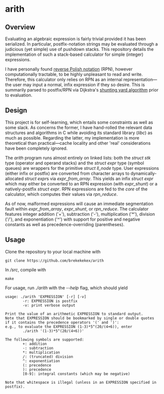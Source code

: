 # arith
## Overview
Evaluating an algebraic expression is fairly trivial provided it has been serialized. In particular, postfix-notation strings may be evaluated through a judicious (yet simple) use of pushdown stacks. This repository details the implementation of such a stack-based calculator for simple (integer) expressions.

I have personally found [reverse Polish notation](https://en.wikipedia.org/wiki/Reverse_Polish_notation) (RPN), however computationally tractable, to be highly unpleasant to read and write. Therefore, this calculator only relies on RPN as an internal representation&mdash;the user may input a normal, infix expression if they so desire. This is summarily parsed to postfix/RPN via Dijkstra's [shunting yard algorithm](http://www.cs.utexas.edu/~EWD/MCReps/MR35.PDF) prior to evaluation.

## Design
This project is for self-learning, which entails some constraints as well as some slack. As concerns the former, I have hand-rolled the relevant data structures and algorithms in C while avoiding its standard library (*libc*) as much as possible.
Regarding the latter, my implementation is more theoretical than practical&mdash;cache locality and other 'real' considerations have been completely ignored.

The *arith* program runs almost entirely on linked lists: both the *struct stk* type (operator and operand stacks) and the *struct expr* type (symbol queues) are wrappers for the primitive *struct ll_node* type. User expressions (either infix or postfix) are converted from character arrays to dynamically-allocated *struct expr*s via *expr_from_array*. This yields an infix *struct expr* which may either be converted to an RPN expression (with *expr_shunt*) or a natively-postfix *struct expr*. RPN expressions are fed to the *core* of the calculator, which computes their values via *rpn_reduce*.

As of now, malformed expressions will cause an immediate segmentation fault within *expr_from_array*, *expr_shunt*, or *rpn_reduce*. The calculator features integer addition ('+'), subtraction ('-'), multiplication ('*'), division ('/'), and exponentiation ('^') with support for positive and negative constants as well as precedence-overriding (parentheses). 

## Usage
Clone the repository to your local machine with

```linux
git clone https://github.com/brekekekex/arith
```

In */src*, compile with 

```linux
make
```

For usage, run *./arith* with the *--help* flag, which should yield
```linux
usage: ./arith 'EXPRESSION' [-r] [-v]
        -r: EXPRESSION is postfix
        -v: print verbose output

Print the value of an arithmetic EXPRESSION to standard output. 
Note that EXPRESSION should be bookmarked by single or double quotes 
if it contains the precedence operators '(' and ')': 
e.g., to evaluate the EXPRESSION (1-3)*5^(20/(4+6)), enter 
        ./arith '(1-3)*5^(20/(4+6))'

The following symbols are supported: 
        +: addition
        -: subtraction
        *: multiplication
        /: (truncated) division
        ^: exponentiation
        (: precedence
        ): precedence
        [0-9]: integral constants (which may be negative)

Note that whitespace is illegal (unless in an EXPRESSION specified in postfix).
```


